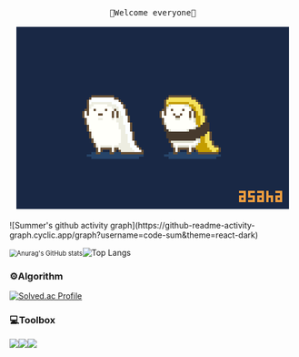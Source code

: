 <div align="center">
  <samp>
      💙Welcome everyone💙<br><br>
  </samp>
  <img src="README.assets/sushi.gif" style="zoom:80%;"/><br><br>
</div>
![Summer's github activity graph](https://github-readme-activity-graph.cyclic.app/graph?username=code-sum&theme=react-dark)



<img src="https://github-readme-stats.vercel.app/api?username=code-sum&show_icons=true&theme=algolia" alt="Anurag's GitHub stats" style="zoom:80%;" />![Top Langs](https://github-readme-stats.vercel.app/api/top-langs/?username=code-sum&layout=compact&theme=algolia)



### ⚙️Algorithm

[![Solved.ac Profile](http://mazassumnida.wtf/api/v2/generate_badge?boj=summer_2)](https://solved.ac/summer_2/)



### 💻Toolbox

<img src="https://img.shields.io/badge/Git-F05032?style=for-the-badge&logo=Git&logoColor=white"><img src="https://img.shields.io/badge/GitHub-181717?style=for-the-badge&logo=GitHub&logoColor=white"><img src="https://img.shields.io/badge/Visual%20Studio%20Code-007ACC?style=for-the-badge&logo=VisualStudioCode&logoColor=white">
